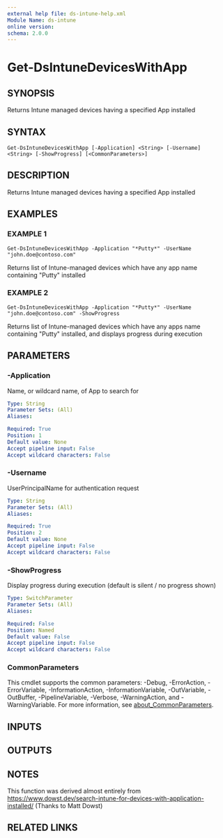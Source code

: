 ```yaml
---
external help file: ds-intune-help.xml
Module Name: ds-intune
online version:
schema: 2.0.0
---
```


# Get-DsIntuneDevicesWithApp

## SYNOPSIS
Returns Intune managed devices having a specified App installed

## SYNTAX

```
Get-DsIntuneDevicesWithApp [-Application] <String> [-Username] <String> [-ShowProgress] [<CommonParameters>]
```

## DESCRIPTION
Returns Intune managed devices having a specified App installed

## EXAMPLES

### EXAMPLE 1
```
Get-DsIntuneDevicesWithApp -Application "*Putty*" -UserName "john.doe@contoso.com"
```

Returns list of Intune-managed devices which have any app name containing "Putty" installed

### EXAMPLE 2
```
Get-DsIntuneDevicesWithApp -Application "*Putty*" -UserName "john.doe@contoso.com" -ShowProgress
```

Returns list of Intune-managed devices which have any apps name containing "Putty" installed, and displays progress during execution

## PARAMETERS

### -Application
Name, or wildcard name, of App to search for

```yaml
Type: String
Parameter Sets: (All)
Aliases:

Required: True
Position: 1
Default value: None
Accept pipeline input: False
Accept wildcard characters: False
```

### -Username
UserPrincipalName for authentication request

```yaml
Type: String
Parameter Sets: (All)
Aliases:

Required: True
Position: 2
Default value: None
Accept pipeline input: False
Accept wildcard characters: False
```

### -ShowProgress
Display progress during execution (default is silent / no progress shown)

```yaml
Type: SwitchParameter
Parameter Sets: (All)
Aliases:

Required: False
Position: Named
Default value: False
Accept pipeline input: False
Accept wildcard characters: False
```

### CommonParameters
This cmdlet supports the common parameters: -Debug, -ErrorAction, -ErrorVariable, -InformationAction, -InformationVariable, -OutVariable, -OutBuffer, -PipelineVariable, -Verbose, -WarningAction, and -WarningVariable. For more information, see [about_CommonParameters](http://go.microsoft.com/fwlink/?LinkID=113216).

## INPUTS

## OUTPUTS

## NOTES
This function was derived almost entirely from https://www.dowst.dev/search-intune-for-devices-with-application-installed/
(Thanks to Matt Dowst)

## RELATED LINKS
